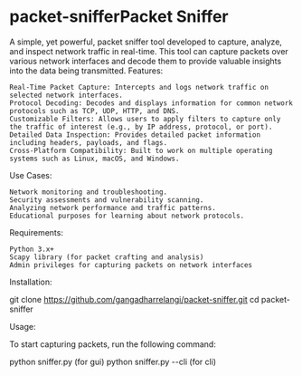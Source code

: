 # packet-snifferPacket Sniffer

A simple, yet powerful, packet sniffer tool developed to capture, analyze, and inspect network traffic in real-time. This tool can capture packets over various network interfaces and decode them to provide valuable insights into the data being transmitted.
Features:

    Real-Time Packet Capture: Intercepts and logs network traffic on selected network interfaces.
    Protocol Decoding: Decodes and displays information for common network protocols such as TCP, UDP, HTTP, and DNS.
    Customizable Filters: Allows users to apply filters to capture only the traffic of interest (e.g., by IP address, protocol, or port).
    Detailed Data Inspection: Provides detailed packet information including headers, payloads, and flags.
    Cross-Platform Compatibility: Built to work on multiple operating systems such as Linux, macOS, and Windows.

Use Cases:

    Network monitoring and troubleshooting.
    Security assessments and vulnerability scanning.
    Analyzing network performance and traffic patterns.
    Educational purposes for learning about network protocols.

Requirements:

    Python 3.x+
    Scapy library (for packet crafting and analysis)
    Admin privileges for capturing packets on network interfaces

Installation:

git clone https://github.com/gangadharrelangi/packet-sniffer.git
cd packet-sniffer

Usage:

To start capturing packets, run the following command:

python sniffer.py (for gui)
python sniffer.py --cli (for cli)
